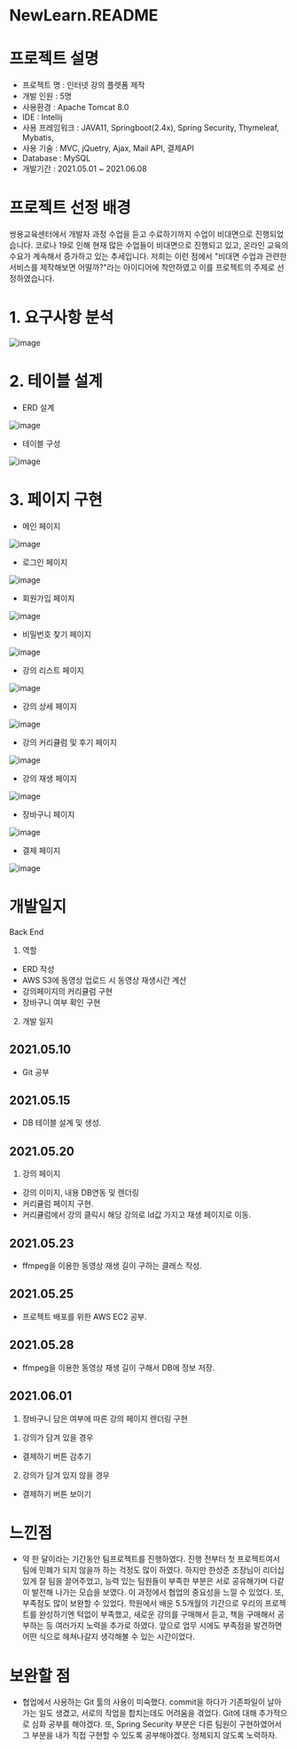 # NewLearn.README

# 프로젝트 설명


- 프로젝트 명 : 인터넷 강의 플렛폼 제작
- 개발 인원 : 5명
- 사용환경 : Apache Tomcat 8.0
- IDE : Intellij
- 사용 프레임워크 : JAVA11, Springboot(2.4x), Spring Security, Thymeleaf, Mybatis,
- 사용 기술 : MVC, jQuetry, Ajax, Mail API, 결제API
- Database : MySQL
- 개발기간 : 2021.05.01  ~ 2021.06.08

# 프로젝트 선정 배경

쌍용교육센터에서 개발자 과정 수업을 듣고 수료하기까지 수업이 비대면으로 진행되었습니다. 코로나 19로 인해 현재 많은 수업들이 비대면으로 진행되고 있고, 온라인 교육의 수요가 계속해서 증가하고 있는 추세입니다. 저희는 이런 점에서 "비대면 수업과 관련한 서비스를 제작해보면 어떨까?"라는 아이디어에 착안하였고 이를 프로젝트의 주제로 선정하였습니다.

# 1. 요구사항 분석
![image](https://user-images.githubusercontent.com/75111342/122737278-d9386080-d2bb-11eb-87d5-b93bded7e5bf.png)

# 2. 테이블 설계

- ERD 설계


![image](https://user-images.githubusercontent.com/75111342/122737426-fbca7980-d2bb-11eb-86c8-cc12f127e0d2.png)

- 테이블 구성


![image](https://user-images.githubusercontent.com/75111342/122737475-08e76880-d2bc-11eb-9461-507ba477b8e4.png)

# 3. 페이지 구현
- 메인 페이지


![image](https://user-images.githubusercontent.com/75111342/122745122-a2664880-d2c3-11eb-976d-27d10f01733e.png)

- 로그인 페이지


![image](https://user-images.githubusercontent.com/75111342/122746493-063d4100-d2c5-11eb-9cd3-0d1dde6439fc.png)

- 회원가입 페이지


![image](https://user-images.githubusercontent.com/75111342/122746609-22d97900-d2c5-11eb-846f-62f3390c8ba2.png)

- 비밀번호 찾기 페이지


![image](https://user-images.githubusercontent.com/75111342/122747142-aabf8300-d2c5-11eb-97ac-edf2ab0fa28c.png)

- 강의 리스트 페이지


![image](https://user-images.githubusercontent.com/75111342/122747822-77312880-d2c6-11eb-8692-66298b7647b4.png)

- 강의 상세 페이지


![image](https://user-images.githubusercontent.com/75111342/122747937-9a5bd800-d2c6-11eb-84ee-ec5dbee578cb.png)

- 강의 커리큘럼 및 후기 페이지


![image](https://user-images.githubusercontent.com/75111342/122748027-b5c6e300-d2c6-11eb-8bcd-5073318b97de.png)

- 강의 재생 페이지


![image](https://user-images.githubusercontent.com/75111342/122748107-ca0ae000-d2c6-11eb-87f8-e9d58e68f790.png)

- 장바구니 페이지


![image](https://user-images.githubusercontent.com/75111342/122748188-e018a080-d2c6-11eb-86f6-9b5317b9a22a.png)

- 결제 페이지


![image](https://user-images.githubusercontent.com/75111342/122748298-ffafc900-d2c6-11eb-89d2-78a853e4d79a.png)


# 개발일지

Back End

1. 역할

- ERD 작성
- AWS S3에 동영상 업로드 시 동영상 재생시간 계산
- 강의페이지의 커리큘럼 구현
- 장바구니 여부 확인 구현

2. 개발 일지


## 2021.05.10
- Git 공부

## 2021.05.15

- DB 테이블 설계 및 생성.

## 2021.05.20

1. 강의 페이지

- 강의 이미지, 내용 DB연동 및 렌더링
- 커리큘럼 페이지 구현.
- 커리큘럼에서 강의 클릭시 해당 강의로 Id값 가지고 재생 페이지로 이동.

## 2021.05.23

- ffmpeg을 이용한 동영상 재생 길이 구하는 클래스 작성.

## 2021.05.25

- 프로젝트 배포를 위한 AWS EC2 공부.

## 2021.05.28

- ffmpeg을 이용한 동영상 재생 길이 구해서 DB에 정보 저장.

## 2021.06.01

1. 장바구니 담은 여부에 따른 강의 페이지 렌더링 구현

1) 강의가 담겨 있을 경우

- 결제하기 버튼 감추기

2) 강의가 담겨 있지 않을 경우

- 결제하기 버튼 보이기


# 느낀점

- 약 한 달이라는 기간동안 팀프로젝트를 진행하였다. 진행 전부터 첫 프로젝트여서 팀에 민폐가 되지 않을까 하는 걱정도 많이 하였다. 하지만 한성준 조장님이 리더십 있게 잘 팀을 끌어주었고, 능력 있는 팀원들이 부족한 부분은 서로 공유해가며 다같이 발전해 나가는 모습을 보였다. 이 과정에서 협업의 중요성을 느낄 수 있었다. 또, 부족점도 많이 보완할 수 있었다. 학원에서 배운 5.5개월의 기간으로 우리의 프로젝트를 완성하기엔 턱없이 부족했고, 새로운 강의를 구매해서 듣고, 책을 구매해서 공부하는 등 여러가지 노력을 추가로 하였다. 앞으로 업무 시에도 부족점을 발견하면 어떤 식으로 헤쳐나갈지 생각해볼 수 있는 시간이었다. 

# 보완할 점

- 협업에서 사용하는 Git 툴의 사용이 미숙했다. commit을 하다가 기존파일이 날아가는 일도 생겼고, 서로의 작업을 합치는데도 어려움을 겪었다. Git에 대해 추가적으로 심화 공부를 해야겠다. 또, Spring Security 부분은 다른 팀원이 구현하였어서 그 부분을 내가 직접 구현할 수 있도록 공부해야겠다. 정체되지 않도록 노력하자.
